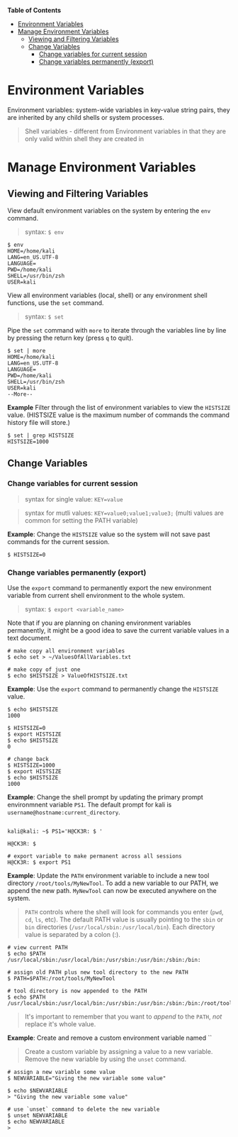 

**Table of Contents**
- [Environment Variables](#environment-variables)
- [Manage Environment Variables](#manage-environment-variables)
  - [Viewing and Filtering Variables](#viewing-and-filtering-variables)
  - [Change Variables](#change-variables)
    - [Change variables for current session](#change-variables-for-current-session)
    - [Change variables permanently (export)](#change-variables-permanently-export)

# Environment Variables

Environment variables: system-wide variables in key-value string pairs, they are inherited by any child shells or system processes.

> Shell variables - different from Environment variables in that they are only valid within shell they are created in

# Manage Environment Variables

## Viewing and Filtering Variables
View default environment variables on the system by entering the `env` command.
> syntax: `$ env`

```shell
$ env
HOME=/home/kali
LANG=en_US.UTF-8
LANGUAGE=
PWD=/home/kali
SHELL=/usr/bin/zsh
USER=kali
```

View all environment variables (local, shell) or any environment shell functions, use the `set` command.

> syntax: `$ set `
 
Pipe the `set` command with `more` to iterate through the variables line by line by pressing the return key (press `q` to quit).

```shell
$ set | more
HOME=/home/kali
LANG=en_US.UTF-8
LANGUAGE=
PWD=/home/kali
SHELL=/usr/bin/zsh
USER=kali
--More--
```


**Example** Filter through the list of environment variables to view the `HISTSIZE` value. (HISTSIZE value is the maximum number of commands the command history file will store.)
```shell
$ set | grep HISTSIZE
HISTSIZE=1000
```

## Change Variables

### Change variables for current session

> syntax for single value: `KEY=value`

> syntax for mutli values: `KEY=value0;value1;value3;` (multi values are common for setting the PATH variable)

**Example**: Change the `HISTSIZE` value so the system will not save past commands for the current session.
```shell
$ HISTSIZE=0
```

### Change variables permanently (export)

Use the `export` command to permanently export the new environment variable from current shell environment to the whole system.

> syntax: `$ export <variable_name>`

Note that if you are planning on chaning environment variables permanently, it might be a good idea to save the current variable values in a text document.
```shell
# make copy all environment variables
$ echo set > ~/ValuesOfAllVariables.txt

# make copy of just one
$ echo $HISTSIZE > ValueOfHISTSIZE.txt
```

**Example**: Use the `export` command to permanently change the `HISTSIZE` value.
```shell
$ echo $HISTSIZE
1000

$ HISTSIZE=0
$ export HISTSIZE
$ echo $HISTSIZE
0

# change back
$ HISTSIZE=1000
$ export HISTSIZE
$ echo $HISTSIZE
1000
```

**Example**: Change the shell prompt by updating the primary prompt environmnent variable `PS1`. The default prompt for kali is `username@hostname:current_directory`.

```shell

kali@kali: ~$ PS1='H@CK3R: $ '
                                                                  
H@CK3R: $ 

# export variable to make permanent across all sessions
H@CK3R: $ export PS1
```

**Example**: Update the `PATH` environment variable to include a new tool directory `/root/tools/MyNewTool`. To add a new variable to our PATH, we append the new path. `MyNewTool` can now be executed anywhere on the system.

> `PATH` controls where the shell will look for commands you enter (`pwd`, `cd`, `ls`, etc). The default PATH value is usually pointing to the `sbin` or `bin` directories (`/usr/local/sbin:/usr/local/bin`). Each directory value is separated by a colon (:).

```shell
# view current PATH
$ echo $PATH
/usr/local/sbin:/usr/local/bin:/usr/sbin:/usr/bin:/sbin:/bin:

# assign old PATH plus new tool directory to the new PATH
$ PATH=$PATH:/root/tools/MyNewTool

# tool directory is now appended to the PATH
$ echo $PATH
/usr/local/sbin:/usr/local/bin:/usr/sbin:/usr/bin:/sbin:/bin:/root/tools/MyNewTool
```

> It's important to remember that you want to *append* to the `PATH`, *not* replace it's whole value.

**Example**: Create and remove a custom environment variable named ``
> Create a custom variable by assigning a value to a new variable. Remove the new variable by using the `unset` command.

```shell
# assign a new variable some value
$ NEWVARIABLE="Giving the new variable some value"

$ echo $NEWVARIABLE
> "Giving the new variable some value"

# use `unset` command to delete the new variable
$ unset NEWVARIABLE
$ echo NEWVARIABLE
> 
```

